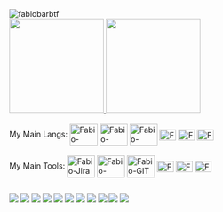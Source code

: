 <img src="https://komarev.com/ghpvc/?username=fabiobarbtf&style=flat&color=yellowgreen" alt="fabiobarbtf"/> 
<div>
  <a href="https://www.linkedin.com/in/fabiobarbtf/">
  <img height="170em" src="https://github-readme-stats.vercel.app/api?username=fabiobarbtf&theme=gruvbox&show_icons=true" style="max-width:50%;"/>
  <img height="170em" src="https://github-readme-stats.vercel.app/api/top-langs/?username=fabiobarbtf&layout=compact&langs_count=7&theme=gruvbox" style="max-width:50%;"/>
</div>
<div style="display: inline_block"><br>
  <a>My Main Langs:</a>
  <img align="center" alt="Fabio-Python" height="40" width="50" src="https://cdn.jsdelivr.net/gh/devicons/devicon/icons/python/python-original.svg">
  <img align="center" alt="Fabio-Bash" height="40" width="50" src="https://cdn.jsdelivr.net/gh/devicons/devicon/icons/bash/bash-plain.svg">
  <img align="center" alt="Fabio-PowerShell" height="40" width="50" src="https://cdn.jsdelivr.net/gh/devicons/devicon/icons/windows8/windows8-original.svg">
  <img align="center" alt="Fabio-Java" height="20" width="30" src="https://cdn.jsdelivr.net/gh/devicons/devicon/icons/java/java-original.svg">
  <img align="center" alt="Fabio-Js" height="20" width="30" src="https://cdn.jsdelivr.net/gh/devicons/devicon/icons/javascript/javascript-original.svg">
  <img align="center" alt="Fabio-HTML5" height="20" width="30" src="https://cdn.jsdelivr.net/gh/devicons/devicon/icons/html5/html5-original.svg">
</div>
<div style="display: inline_block"><br>
  <a>My Main Tools:</a>
  <img align="center" alt="Fabio-Jira" height="40" width="50" src="https://cdn.jsdelivr.net/gh/devicons/devicon/icons/jira/jira-original.svg">
  <img align="center" alt="Fabio-VSCODE" height="40" width="50" src="https://cdn.jsdelivr.net/gh/devicons/devicon/icons/vscode/vscode-original.svg">
  <img align="center" alt="Fabio-GIT" height="40" width="50" src="https://cdn.jsdelivr.net/gh/devicons/devicon/icons/git/git-original.svg">
  <img align="center" alt="Fabio-PhotoShop" height="20" width="30" src="https://cdn.jsdelivr.net/gh/devicons/devicon/icons/photoshop/photoshop-plain.svg">
  <img align="center" alt="Fabio-Jira" height="20" width="30" src="https://cdn.jsdelivr.net/gh/devicons/devicon/icons/putty/putty-original.svg">
  <img align="center" alt="Fabio-HTML5" height="20" width="30" src="https://cdn.jsdelivr.net/gh/devicons/devicon/icons/figma/figma-original.svg">
</div>

##

<div> 
  <a href="https://www.paloaltonetworks.com" target="_blank"> <img src="https://img.shields.io/badge/-PaloAlto-F04E23?style=for-the-badge&logo=paloaltonetworks&logoColor=white" target="_blank"></a>
  <a href="https://pt.wikipedia.org/wiki/Gerenciamento_e_Correlação_de_Eventos_de_Segurança" target="_blank"> <img src="https://img.shields.io/badge/-SIEM-000000?style=for-the-badge&logo=simpleanalytics&logoColor=white" target="_blank"></a>
  <a href="https://aws.amazon.com/pt/" target="_blank"> <img src="https://img.shields.io/badge/-Amazon_AWS-232F3E?style=for-the-badge&logo=amazonaws&logoColor=white" target="_blank"></a>
  <a href="https://www.docker.com" target="_blank"> <img src="https://img.shields.io/badge/-Docker-2496ED?style=for-the-badge&logo=docker&logoColor=white" target="_blank"></a>
  <a href="https://www.oracle.com/cloud/" target="_blank"> <img src="https://img.shields.io/badge/-Oracle_OCI-F80000?style=for-the-badge&logo=oracle&logoColor=white" target="_blank"></a>
  <a href="https://www.redhat.com/en/topics/linux/linux-server" target="_blank"> <img src="https://img.shields.io/badge/-Linux_Server-FCC624?style=for-the-badge&logo=linux&logoColor=black" target="_blank"></a>
  <a href="https://en.wikipedia.org/wiki/Windows_Server" target="_blank"> <img src="https://img.shields.io/badge/-Windows_Server-0078D4?style=for-the-badge&logo=windows&logoColor=white" target="_blank"></a>
  <a href="https://www.cisco.com" target="_blank"> <img src="https://img.shields.io/badge/-Cisco-1BA0D7?style=for-the-badge&logo=cisco&logoColor=white" target="_blank"></a>
  <a href="https://pt.wikipedia.org/wiki/Microsoft_Office" target="_blank"> <img src="https://img.shields.io/badge/-Microsoft_Office-D83B01?style=for-the-badge&logo=microsoftoffice&logoColor=white" target="_blank"></a>
  <a href="https://www.paloaltonetworks.com/cyberpedia/edr-vs-xdr" target="_blank"> <img src="https://img.shields.io/badge/-XDR_EDR-68BC71?style=for-the-badge&logo=adguard&logoColor=white" target="_blank"></a>
  <a href="https://www.blackberry.com/us/en" target="_blank"> <img src="https://img.shields.io/badge/-Blackberry-000000?style=for-the-badge&logo=blackberry&logoColor=white" target="_blank"></a>
</div>
